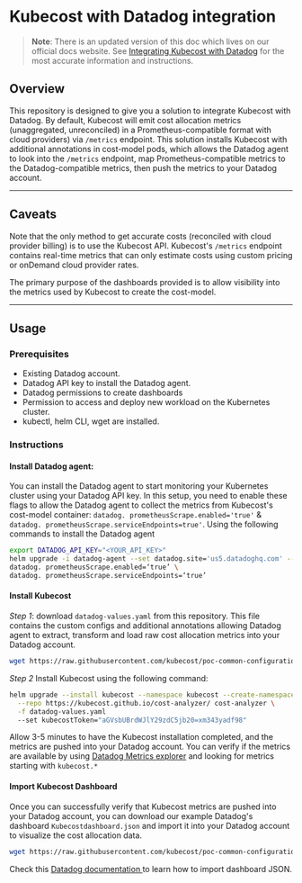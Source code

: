 # Kubecost with Datadog integration

> **Note**: There is an updated version of this doc which lives on our official docs website. See [Integrating Kubecost with Datadog](https://docs.kubecost.com/integrations/integrating-kubecost-with-datadog) for the most accurate information and instructions.

## Overview
This repository is designed to give you a solution to integrate Kubecost with Datadog. By default, Kubecost will emit cost allocation metrics (unaggregated, unreconciled) in a Prometheus-compatible format with cloud providers) via `/metrics` endpoint. This solution installs Kubecost with additional annotations in cost-model pods, which allows the Datadog agent to look into the `/metrics` endpoint, map Prometheus-compatible metrics to the Datadog-compatible metrics, then push the metrics to your Datadog account.

---

## Caveats

Note that the only method to get accurate costs (reconciled with cloud provider billing) is to use the Kubecost API. Kubecost's `/metrics` endpoint contains real-time metrics that can only estimate costs using custom pricing or onDemand cloud provider rates.

The primary purpose of the dashboards provided is to allow visibility into the metrics used by Kubecost to create the cost-model.

---

## Usage

### Prerequisites
- Existing Datadog account.
- Datadog API key to install the Datadog agent.
- Datadog permissions to create dashboards
- Permission to access and deploy new workload on the Kubernetes cluster.
- kubectl, helm CLI, wget are installed.

### Instructions
#### Install Datadog agent:

You can install the Datadog agent to start monitoring your Kubernetes cluster using your Datadog API key. In this setup, you need to enable these flags to allow the Datadog agent to collect the metrics from Kubecost's cost-model container: `datadog. prometheusScrape.enabled='true'` & `datadog. prometheusScrape.serviceEndpoints=true'`. Using the following commands to install the Datadog agent 

```bash
export DATADOG_API_KEY="<YOUR_API_KEY>"
helm upgrade -i datadog-agent --set datadog.site='us5.datadoghq.com' --set datadog.apiKey=$DATADOG_API_KEY datadog/datadog \
datadog. prometheusScrape.enabled=‘true’ \
datadog. prometheusScrape.serviceEndpoints=‘true’
```

#### Install Kubecost

*Step 1*: download `datadog-values.yaml` from this repository. This file contains the custom configs and additional annotations allowing Datadog agent to extract, transform and load raw cost allocation metrics into your Datadog account.

```bash
wget https://raw.githubusercontent.com/kubecost/poc-common-configurations/main/datadog/datadog-values.yaml
```

*Step 2* Install Kubecost using the following command:

```bash
helm upgrade --install kubecost --namespace kubecost --create-namespace \
  --repo https://kubecost.github.io/cost-analyzer/ cost-analyzer \
  -f datadog-values.yaml
  --set kubecostToken="aGVsbUBrdWJlY29zdC5jb20=xm343yadf98"
```

Allow 3-5 minutes to have the Kubecost installation completed, and the metrics are pushed into your Datadog account. You can verify if the metrics are available by using [Datadog Metrics explorer](https://docs.datadoghq.com/metrics/explorer/) and looking for metrics starting with `kubecost.*`

#### Import Kubecost Dashboard

Once you can successfully verify that Kubecost metrics are pushed into your Datadog account, you can download our example Datadog's dashboard `Kubecostdashboard.json` and import it into your Datadog account to visualize the cost allocation data.

```bash
wget https://raw.githubusercontent.com/kubecost/poc-common-configurations/main/datadog/Kubecostdashboard.json
```

Check this [Datadog documentation ](https://docs.datadoghq.com/dashboards/#copy-import-or-export-dashboard-json)to learn how to import dashboard JSON.
